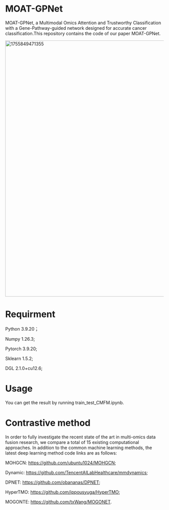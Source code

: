 # MOAT-GPNet

MOAT-GPNet, a Multimodal Omics Attention and Trustworthy Classification with a Gene-Pathway-guided network designed for accurate cancer classification.This repository contains the code of our paper MOAT-GPNet.

<img width="1507" height="813" alt="1755849471355" src="https://github.com/user-attachments/assets/7019a8fd-15e6-411e-9154-6873fecdcc60" />

# Requirment

Python 3.9.20；

Numpy 1.26.3;

Pytorch 3.9.20;

Sklearn 1.5.2;

DGL 2.1.0+cu12.6;

# Usage

You can get the result by running train_test_CMFM.ipynb.

# Contrastive method

In order to fully investigate the recent state of the art in multi-omics data fusion research, we compare a total of 15 existing computational approaches. In addition to the common machine learning methods, the latest deep learning method code links are as follows:

MOHGCN: https://github.com/ubuntu1024/MOHGCN;

Dynamic: https://github.com/TencentAILabHealthcare/mmdynamics;

DPNET: https://github.com/obananas/DPNET;

HyperTMO: https://github.com/ippousyuga/HyperTMO;

MOGONTE: https://github.com/txWang/MOGONET.
